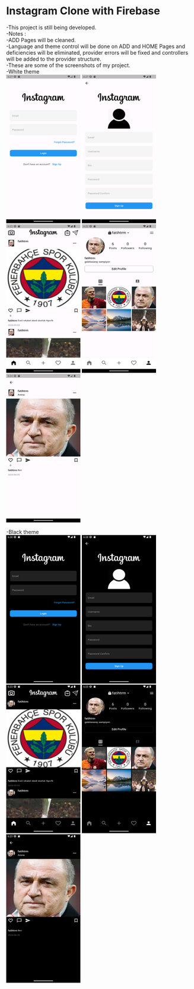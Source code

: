 # Instagram Clone with Firebase
-This project is still being developed.<br>
-Notes : <br>
-ADD Pages will be cleaned.<br>
-Language and theme control will be done on ADD and HOME Pages and deficiencies will be eliminated, provider errors will be fixed and controllers will be added to the provider structure.<br>
-These are some of the screenshots of my project.<br>
-White theme<br>
<img src="screenshots/1w.png" width="200" height="400">
<img src="screenshots/2w.png" width="200" height="400">
<img src="screenshots/3w.png" width="200" height="400">
<img src="screenshots/4w.png" width="200" height="400">
<img src="screenshots/5w.png" width="200" height="400"><br>

-Black theme<br>
<img src="screenshots/1b.png" width="200" height="400">
<img src="screenshots/2b.png" width="200" height="400">
<img src="screenshots/3b.png" width="200" height="400">
<img src="screenshots/4b.png" width="200" height="400">
<img src="screenshots/5b.png" width="200" height="400">
